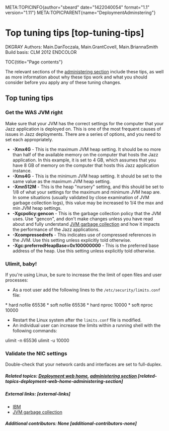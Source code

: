 META:TOPICINFO{author="sbeard" date="1422040054" format="1.1"
version="1.11"} META:TOPICPARENT{name="DeploymentAdminstering"}

# Top tuning tips [top-tuning-tips]

DKGRAY Authors: Main.DanToczala, Main.GrantCovell, Main.BriannaSmith
Build basis: CLM 2012 ENDCOLOR

TOC{title="Page contents"}

The relevant sections of the [administering
section](DeploymentAdminstering) include these tips, as well as more
information about why these tips work and what you should consider
before you apply any of these tuning changes.

## Top tuning tips

### Get the WAS JVM right

Make sure that your JVM has the correct settings for the computer that
your Jazz application is deployed on. This is one of the most frequent
causes of issues in Jazz deployments. There are a series of options, and
you need to set each appropriately.

-   **-Xmx4G** - This is the maximum JVM heap setting. It should be no
    more than half of the available memory on the computer that hosts
    the Jazz application. In this example, it is set to 4 GB, which
    assumes that you have 8 GB of memory on the computer that hosts this
    Jazz application instance.
-   **-Xms4G** - This is the minimum JVM heap setting. It should be set
    to the same value as the maximum JVM heap setting.
-   **-Xmn512M** - This is the heap "nursery" setting, and this should
    be set to 1/8 of what your settings for the maximum and minimum JVM
    heap are. In some situations (usually validated by close examination
    of JVM garbage collection logs), this value may be increased to 1/4
    the max and min JVM heap settings.
-   **-Xgcpolicy:gencon** - This is the garbage collection policy that
    the JVM uses. Use "gencon", and don't make changes unless you have
    read about and fully understand [JVM garbage
    collection](http://www.ibm.com/developerworks/java/library/j-ibmjava2/)
    and how it impacts the performance of the Jazz applications.
-   **-Xcompressedrefs** - This indicates use of compressed references
    in the JVM. Use this setting unless explicitly told otherwise.
-   **-Xgc:preferredHeapBase=0x100000000** - This is the preferred base
    address of the heap. Use this setting unless explicitly told
    otherwise.

### Ulimit, baby!

If you're using Linux, be sure to increase the the limit of open files
and user processes:

-   As a root user add the following lines to the
    `/etc/security/limits.conf` file:

\* hard nofile 65536 \* soft nofile 65536 \* hard nproc 10000 \* soft
nproc 10000

-   Restart the Linux system after the `limits.conf` file is modified.
-   An individual user can increase the limits within a running shell
    with the following commands:

ulimit -n 65536 ulimit -u 10000

### Validate the NIC settings

Double-check that your network cards and interfaces are set to
full-duplex.

##### Related topics: [Deployment web home](DeploymentWebHome), [administering section](DeploymentAdminstering) [related-topics-deployment-web-home-administering-section]

##### External links: [external-links]

-   [IBM](https://www.ibm.com)
-   [JVM garbage
    collection](http://www.ibm.com/developerworks/java/library/j-ibmjava2/)

##### Additional contributors: None [additional-contributors-none]
